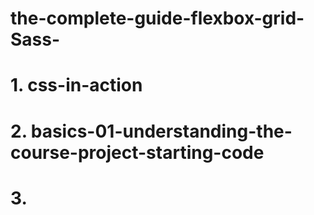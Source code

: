 # the-complete-guide-flexbox-grid-Sass-


# 1. css-in-action
# 2. basics-01-understanding-the-course-project-starting-code
# 3. 